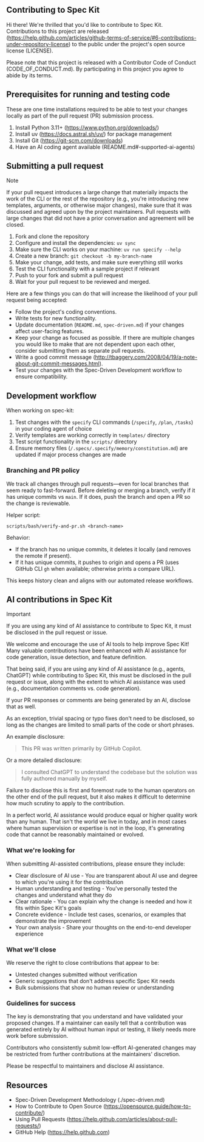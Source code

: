 ## Contributing to Spec Kit

Hi there! We're thrilled that you'd like to contribute to Spec Kit. Contributions to this project are released (https://help.github.com/articles/github-terms-of-service/#6-contributions-under-repository-license) to the public under the project's open source license (LICENSE).

Please note that this project is released with a Contributor Code of Conduct (CODE_OF_CONDUCT.md). By participating in this project you agree to abide by its terms.

## Prerequisites for running and testing code

These are one time installations required to be able to test your changes locally as part of the pull request (PR) submission process.

1. Install Python 3.11+ (https://www.python.org/downloads/)
1. Install uv (https://docs.astral.sh/uv/) for package management
1. Install Git (https://git-scm.com/downloads)
1. Have an AI coding agent available (README.md#-supported-ai-agents)

## Submitting a pull request

>[!NOTE]
>If your pull request introduces a large change that materially impacts the work of the CLI or the rest of the repository (e.g., you're introducing new templates, arguments, or otherwise major changes), make sure that it was discussed and agreed upon by the project maintainers. Pull requests with large changes that did not have a prior conversation and agreement will be closed.

1. Fork and clone the repository
1. Configure and install the dependencies: `uv sync`
1. Make sure the CLI works on your machine: `uv run specify --help`
1. Create a new branch: `git checkout -b my-branch-name`
1. Make your change, add tests, and make sure everything still works
1. Test the CLI functionality with a sample project if relevant
1. Push to your fork and submit a pull request
1. Wait for your pull request to be reviewed and merged.

Here are a few things you can do that will increase the likelihood of your pull request being accepted:

- Follow the project's coding conventions.
- Write tests for new functionality.
- Update documentation (`README.md`, `spec-driven.md`) if your changes affect user-facing features.
- Keep your change as focused as possible. If there are multiple changes you would like to make that are not dependent upon each other, consider submitting them as separate pull requests.
- Write a good commit message (http://tbaggery.com/2008/04/19/a-note-about-git-commit-messages.html).
- Test your changes with the Spec-Driven Development workflow to ensure compatibility.

## Development workflow

When working on spec-kit:

1. Test changes with the `specify` CLI commands (`/specify`, `/plan`, `/tasks`) in your coding agent of choice
2. Verify templates are working correctly in `templates/` directory
3. Test script functionality in the `scripts/` directory
4. Ensure memory files (`/.specs/.specify/memory/constitution.md`) are updated if major process changes are made

### Branching and PR policy

We track all changes through pull requests—even for local branches that seem ready to fast-forward. Before deleting or merging a branch, verify if it has unique commits vs `main`. If it does, push the branch and open a PR so the change is reviewable.

Helper script:

```
scripts/bash/verify-and-pr.sh <branch-name>
```

Behavior:
- If the branch has no unique commits, it deletes it locally (and removes the remote if present).
- If it has unique commits, it pushes to origin and opens a PR (uses GitHub CLI `gh` when available; otherwise prints a compare URL).

This keeps history clean and aligns with our automated release workflows.

## AI contributions in Spec Kit

> [!IMPORTANT]
>
> If you are using any kind of AI assistance to contribute to Spec Kit,
> it must be disclosed in the pull request or issue.

We welcome and encourage the use of AI tools to help improve Spec Kit! Many valuable contributions have been enhanced with AI assistance for code generation, issue detection, and feature definition.

That being said, if you are using any kind of AI assistance (e.g., agents, ChatGPT) while contributing to Spec Kit,
this must be disclosed in the pull request or issue, along with the extent to which AI assistance was used (e.g., documentation comments vs. code generation).

If your PR responses or comments are being generated by an AI, disclose that as well.

As an exception, trivial spacing or typo fixes don't need to be disclosed, so long as the changes are limited to small parts of the code or short phrases.

An example disclosure:

> This PR was written primarily by GitHub Copilot.

Or a more detailed disclosure:

> I consulted ChatGPT to understand the codebase but the solution
> was fully authored manually by myself.

Failure to disclose this is first and foremost rude to the human operators on the other end of the pull request, but it also makes it difficult to
determine how much scrutiny to apply to the contribution.

In a perfect world, AI assistance would produce equal or higher quality work than any human. That isn't the world we live in today, and in most cases
where human supervision or expertise is not in the loop, it's generating code that cannot be reasonably maintained or evolved.

### What we're looking for

When submitting AI-assisted contributions, please ensure they include:

- Clear disclosure of AI use - You are transparent about AI use and degree to which you're using it for the contribution
- Human understanding and testing - You've personally tested the changes and understand what they do
- Clear rationale - You can explain why the change is needed and how it fits within Spec Kit's goals  
- Concrete evidence - Include test cases, scenarios, or examples that demonstrate the improvement
- Your own analysis - Share your thoughts on the end-to-end developer experience

### What we'll close

We reserve the right to close contributions that appear to be:

- Untested changes submitted without verification
- Generic suggestions that don't address specific Spec Kit needs
- Bulk submissions that show no human review or understanding

### Guidelines for success

The key is demonstrating that you understand and have validated your proposed changes. If a maintainer can easily tell that a contribution was generated entirely by AI without human input or testing, it likely needs more work before submission.

Contributors who consistently submit low-effort AI-generated changes may be restricted from further contributions at the maintainers' discretion.

Please be respectful to maintainers and disclose AI assistance.

## Resources

- Spec-Driven Development Methodology (./spec-driven.md)
- How to Contribute to Open Source (https://opensource.guide/how-to-contribute/)
- Using Pull Requests (https://help.github.com/articles/about-pull-requests/)
- GitHub Help (https://help.github.com)
